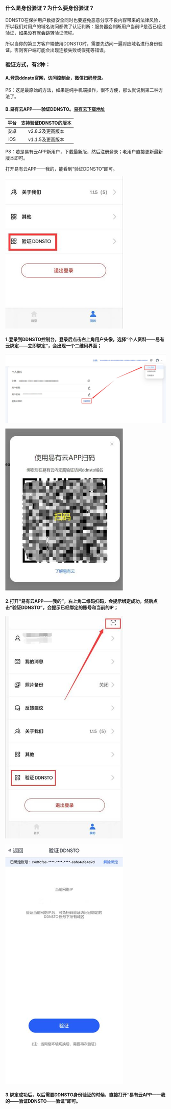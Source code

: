 
### 什么是身份验证？为什么要身份验证？

DDNSTO在保护用户数据安全同时也要避免恶意分享不良内容带来的法律风险，所以我们对用户的域名访问都做了认证判断：服务器会判断用户当前IP是否已经过验证，如果没有就会跳转验证流程。

所以当你的第三方客户端使用DDNSTO时，需要先访问一遍对应域名进行身份验证。否则客户端可能会出现连接失败或假死等错误。


### 验证方式，有2种：

#### A.登录ddnsto官网，访问控制台，微信扫码登录。

PS：这是最原始的方法，如果是纯手机端操作，很不方便，那么就说到第二种方法了。

#### B.易有云APP——验证DDNSTO。[易有云下载地址](https://doc.linkease.com/downloads/)

|平台|支持验证DDNSTO的版本|
| :----: | :----: |
| 安卓 | v2.8.2及更高版本 |
| iOS | v1.1.5及更高版本 |

PS：若是易有云APP新用户，下载最新版，然后注册登录；老用户直接更新最新版本即可。

打开易有云APP——我的，能看到“验证DDNSTO”即可。

   ![Authentication](./Authentication/Authentication0.jpg)
   


#### 1.登录到DDNSTO控制台，登录后点击右上角用户头像，选择“个人资料——易有云绑定——立即绑定”，会出现一个二维码界面；

   ![Authentication](./Authentication/Authentication1.jpg)
 
   ![Authentication](./Authentication/Authentication2.jpg)
   
#### 2.打开“易有云APP——我的”，右上角二维码扫码，会提示绑定成功，然后点击“验证DDNSTO”，会提示已经绑定的账号和当前的IP；   

   ![Authentication](./Authentication/Authentication3.jpg)

   ![Authentication](./Authentication/Authentication4.jpg)   

#### 3.绑定成功后，以后需要DDNSTO身份验证的时候，直接打开“易有云APP——我的——验证DDNSTO——验证”即可。

   
   